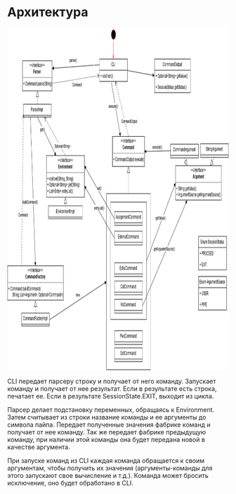 # Архитектура 
<img src="https://github.com/VadimFarutin/SPbAU-Software-Design/blob/homework01/homework01/CLI_arch.png" width="1106" height="780">

CLI передает парсеру строку и получает от него команду. Запускает команду и получает от нее результат. 
Если в результате есть строка, печатает ее. Если в результате SessionState.EXIT, выходит из цикла.

Парсер делает подстановку переменных, обращаясь к Environment. Затем считывает из строки название команды и ее аргументы до символа пайпа.
Передает полученные значения фабрике команд и получает от нее команду. 
Так же передает фабрике предыдущую команду, при наличии этой команды она будет передана новой в качестве аргумента.

При запуске команд из CLI каждая команда обращается к своим аргументам, чтобы получить их значения
(аргументы-команды для этого запускают свое вычисление и т.д.). Команда может бросить исключение, оно будет обработано в CLI.
